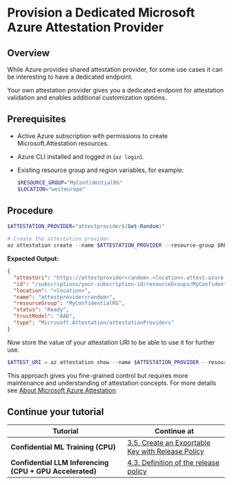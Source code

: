 # Provision a Dedicated Microsoft Azure Attestation Provider

## Overview

While Azure provides shared attestation provider, for some use cases it can be interesting to have a dedicated endpoint.

Your own attestation provider gives you a dedicated endpoint for attestation validation and enables additional customization options.

## Prerequisites

* Active Azure subscription with permissions to create Microsoft.Attestation resources.
* Azure CLI installed and logged in (`az login`).
* Existing resource group and region variables, for example:

  ```powershell
  $RESOURCE_GROUP="MyConfidentialRG"
  $LOCATION="westeurope"
  ```

## Procedure

```powershell
$ATTESTATION_PROVIDER="attestprovider$(Get-Random)"
```

```powershell
# Create the attestation provider
az attestation create --name $ATTESTATION_PROVIDER --resource-group $RESOURCE_GROUP --location $LOCATION
```

**Expected Output:**

```json
{
  "attestUri": "https://attestprovider<random>.<location>.attest.azure.net",
  "id": "/subscriptions/your-subscription-id/resourceGroups/MyConfidentialRG/providers/Microsoft.Attestation/attestationProviders/attestprovider<random>",
  "location": "<location>",
  "name": "attestprovider<random>",
  "resourceGroup": "MyConfidentialRG",
  "status": "Ready",
  "trustModel": "AAD",
  "type": "Microsoft.Attestation/attestationProviders"
}
```

Now store the value of your attestation URI to be able to use it for further use.

```powershell
$ATTEST_URI = az attestation show --name $ATTESTATION_PROVIDER --resource-group $RESOURCE_GROUP --query "attestUri" -o tsv
```

This approach gives you fine-grained control but requires more maintenance and understanding of attestation concepts. For more details see [About Microsoft Azure Attestation](https://learn.microsoft.com/en-us/azure/attestation/overview).

## Continue your tutorial

| Tutorial                               | Continue at                                                                                                                                                                                                      |
| -------------------------------------- | ---------------------------------------------------------------------------------------------------------------------------------------------------------------------------------------------------------------- |
| **Confidential ML Training (CPU)**     | [3.5. Create an Exportable Key with Release Policy](../../tutorials/confidential-ml-training/README.md#35-create-an-exportable-key-with-release-policy) |
| **Confidential LLM Inferencing (CPU + GPU Accelerated)** | [4.3. Definition of the release policy](../../tutorials/confidential-llm-inferencing/README.md#43-definition-of-the-release-policy)                                                                        |
